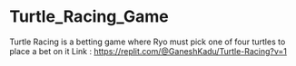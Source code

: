 # Turtle_Racing_Game
Turtle Racing is a betting game where Ryo must pick one of four turtles to place a bet on it
Link : https://replit.com/@GaneshKadu/Turtle-Racing?v=1
